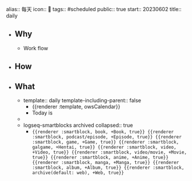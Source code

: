 alias:: 每天
icon:: 📅
tags:: #scheduled 
public:: true
start:: 20230602
title:: daily

- ## Why
  - Work flow
- ## How
- ## What
  - template:: daily
    template-including-parent:: false
    - \{{renderer :template, owsCalendar}}
    - Today is
  -
  - logseq-smartblocks archived
    collapsed:: true
    - `{{renderer :smartblock, book, +Book, true}} {{renderer :smartblock, podcast/episode, +Episode, true}} {{renderer :smartblock, game, +Game, true}} {{renderer :smartblock, galgame, +Hentai, true}} {{renderer :smartblock, video, +Video, true}} {{renderer :smartblock, video/movie, +Movie, true}} {{renderer :smartblock, anime, +Anime, true}} {{renderer :smartblock, manga, +Manga, true}} {{renderer :smartblock, album, +Album, true}} {{renderer :smartblock, archive(default: web), +Web, true}}`